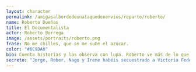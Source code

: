```yaml
---
layout: character
permalink: /amigasalbordedeunataquedenervios/reparto/roberto/
name: Roberto Dueñas
title: El Documentalista
actor: Roberto Borrega
image: /assets/portraits/roberto.png
frase: No me chilles, que se me sube el azúcar.
color: "#6C9DA0"
bio: Cuenta historias y las observa con lupa. Roberto ve más de lo que muestra y sabe cómo sacar jugo a cualquier momento aparentemente banal. Siempre le intrigan las motivaciones secretas… y le encanta registrar todo bajo el pretexto de “documentar un buen recuerdo”. Es famoso por asegurar que tiene tomas inéditas de Natita, aunque nunca enseña ni un minuto.
secreto: "Jorge, Rober, Nago y Irene habéis secuestrado a Victoria Federica. No fue por ideología, ni por venganza. Fue por una cosa más vieja que la corona: dinero. Tenéis a la Borbona escondida en un trastero climatizado de Valdemoro, bajo llave y con acceso a una máquina de vending. Pedís un rescate de 200.000 € en bitcoins (idea de Rober) y bonos de Zara (idea de Nagore).Nagore consiguió el lorazepam. No sabéis cómo, ni queréis saberlo. Se lo dio a Victoria en su bebida sin que ella lo notara. Roberto se deshizo del patinete eléctrico de V. F. para que nadie supiera que había desaparecido. Irene se hizo pasar por amiga de Victoria para acercarse a ella en la fiesta. Jorge escribió y envió el mensaje de rescate. También controla la cuenta donde debéis recibir el dinero. Pero quedó una prueba humeante en el lugar del secuestro... un piti. Objetivo conjunto:Nadie debe saber que habéis secuestrado a Victoria Federica. Podéis usar la información que tenéis sobre otros para negociar, distraer o desviar sospechas. Si uno solo de vosotros es desenmascarado, el rescate se cancela y todos perdéis. Cuidado con las parejas de los secuestradores de vuestro equipo, tenerlos vigilados..."
---
```

